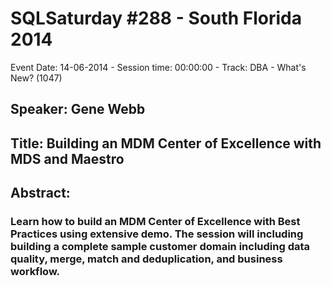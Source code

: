 # SQLSaturday #288 - South Florida 2014
Event Date: 14-06-2014 - Session time: 00:00:00 - Track: DBA - What's New? (1047)
## Speaker: Gene Webb
## Title: Building an MDM Center of Excellence with MDS and Maestro
## Abstract:
### Learn how to build an MDM Center of Excellence with Best Practices using extensive demo. The session will including building a complete sample customer domain including data quality, merge, match and deduplication, and business workflow.
